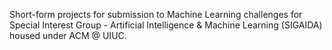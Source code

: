 Short-form projects for submission to Machine Learning challenges for Special Interest Group - Artificial Intelligence & Machine Learning (SIGAIDA) housed under ACM @ UIUC.

